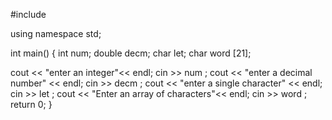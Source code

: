 #include <iostream>

using namespace std;

int main()
{
  int num;
  double decm;
  char let;
  char word [21];

  cout << "enter an integer"<< endl;
  cin >>  num ;
  cout << "enter a decimal number"  << endl;
  cin >>  decm ;
  cout << "enter a single character"  << endl;
  cin >> let ;
  cout << "Enter an array of characters"<< endl;
  cin >>  word ;
  return 0;
}

